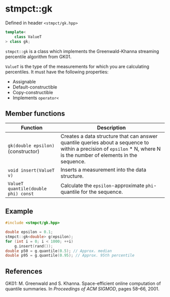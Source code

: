 # stmpct::gk

Defined in header `<stmpct/gk.hpp>`

```cpp
template<
    class ValueT
> class gk;
```

`stmpct::gk` is a class which implements the Greenwald-Khanna streaming percentile algorithm from GK01.

`ValueT` is the type of the measurements for which you are calculating percentiles.  It must have the
following properties:
- Assignable
- Default-constructible
- Copy-constructible
- Implements `operator<`

## Member functions

| Function | Description |
| -------- | ----------- |
| `gk(double epsilon)` (constructor) | Creates a data structure that can answer quantile queries about a sequence to within a precision of `epsilon` * N, where N is the number of elements in the sequence. |
| `void insert(ValueT v)` | Inserts a measurement into the data structure. |
| `ValueT quantile(double phi) const` | Calculate the `epsilon`-approximate `phi`-quantile for the sequence. |

## Example

```cpp
#include <stmpct/gk.hpp>

double epsilon = 0.1;
stmpct::gk<double> g(epsilon);
for (int i = 0; i < 1000; ++i)
    g.insert(rand());
double p50 = g.quantile(0.5); // Approx. median
double p95 = g.quantile(0.95); // Approx. 95th percentile
```

## References

GK01: M. Greenwald and S. Khanna. Space-efficient online computation of quantile summaries. In _Proceedings of ACM SIGMOD_, pages 58–66, 2001.